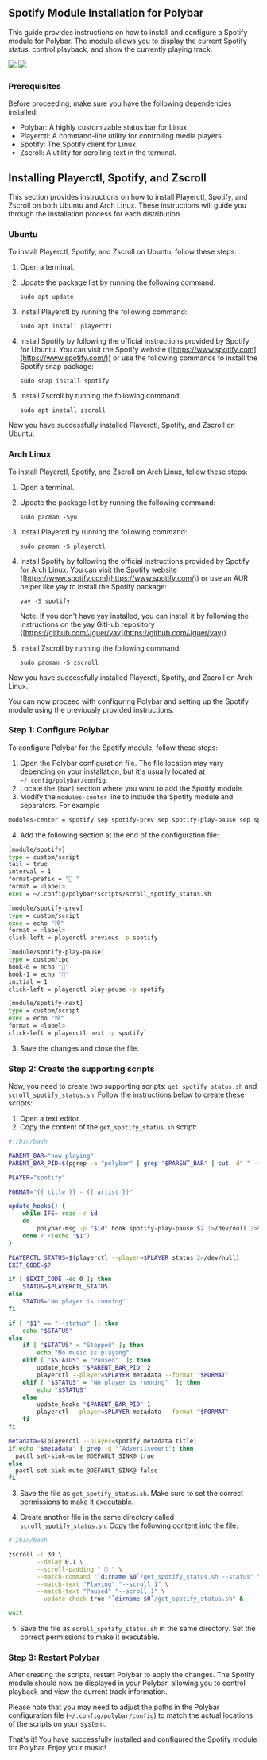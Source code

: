 
## Spotify Module Installation for Polybar

This guide provides instructions on how to install and configure a Spotify module for Polybar. The module allows you to display the current Spotify status, control playback, and show the currently playing track.

![](https://github.com/Willianjesusdasilva/Polybar-component-spotify/blob/32c4b56a89f1f7cdefe9e90a2e4731b002a00022/src/example.gif)
![](https://github.com/Willianjesusdasilva/Polybar-component-spotify/blob/32c4b56a89f1f7cdefe9e90a2e4731b002a00022/src/example_zoom.gif)

### Prerequisites

Before proceeding, make sure you have the following dependencies installed:

-   Polybar: A highly customizable status bar for Linux.
-   Playerctl: A command-line utility for controlling media players.
-   Spotify: The Spotify client for Linux.
-   Zscroll: A utility for scrolling text in the terminal.

## Installing Playerctl, Spotify, and Zscroll

This section provides instructions on how to install Playerctl, Spotify, and Zscroll on both Ubuntu and Arch Linux. These instructions will guide you through the installation process for each distribution.

### Ubuntu

To install Playerctl, Spotify, and Zscroll on Ubuntu, follow these steps:

1.  Open a terminal.
    
2.  Update the package list by running the following command:

    `sudo apt update` 
    
3.  Install Playerctl by running the following command:
    
    `sudo apt install playerctl` 
    
4.  Install Spotify by following the official instructions provided by Spotify for Ubuntu. You can visit the Spotify website ([https://www.spotify.com](https://www.spotify.com/)) or use the following commands to install the Spotify snap package:
    
    `sudo snap install spotify` 
    
5.  Install Zscroll by running the following command:

    `sudo apt install zscroll` 
    
Now you have successfully installed Playerctl, Spotify, and Zscroll on Ubuntu.

### Arch Linux

To install Playerctl, Spotify, and Zscroll on Arch Linux, follow these steps:

1.  Open a terminal.
    
2.  Update the package list by running the following command:

    `sudo pacman -Syu` 
    
3.  Install Playerctl by running the following command:

    `sudo pacman -S playerctl` 
    
4.  Install Spotify by following the official instructions provided by Spotify for Arch Linux. You can visit the Spotify website ([https://www.spotify.com](https://www.spotify.com/)) or use an AUR helper like yay to install the Spotify package:

    `yay -S spotify` 
    
    Note: If you don't have yay installed, you can install it by following the instructions on the yay GitHub repository ([https://github.com/Jguer/yay](https://github.com/Jguer/yay)).
    
5.  Install Zscroll by running the following command:

    `sudo pacman -S zscroll` 

Now you have successfully installed Playerctl, Spotify, and Zscroll on Arch Linux.

You can now proceed with configuring Polybar and setting up the Spotify module using the previously provided instructions.

### Step 1: Configure Polybar

To configure Polybar for the Spotify module, follow these steps:

1.  Open the Polybar configuration file. The file location may vary depending on your installation, but it's usually located at `~/.config/polybar/config`.
2.  Locate the `[bar]` section where you want to add the Spotify module.
3.  Modify the `modules-center` line to include the Spotify module and separators. For example

```sh
modules-center = spotify sep spotify-prev sep spotify-play-pause sep spotify-next
```

4.  Add the following section at the end of the configuration file:

```sh
[module/spotify]
type = custom/script
tail = true
interval = 1
format-prefix = " "
format = <label>
exec = ~/.config/polybar/scripts/scroll_spotify_status.sh

[module/spotify-prev]
type = custom/script
exec = echo "玲"
format = <label>
click-left = playerctl previous -p spotify

[module/spotify-play-pause]
type = custom/ipc
hook-0 = echo ""
hook-1 = echo ""
initial = 1
click-left = playerctl play-pause -p spotify

[module/spotify-next]
type = custom/script
exec = echo "怜"
format = <label>
click-left = playerctl next -p spotify` 
```

3.  Save the changes and close the file.

### Step 2: Create the supporting scripts

Now, you need to create two supporting scripts: `get_spotify_status.sh` and `scroll_spotify_status.sh`. Follow the instructions below to create these scripts:

1.  Open a text editor.
2.  Copy the content of the `get_spotify_status.sh` script:

```sh
#!/bin/bash

PARENT_BAR="now-playing"
PARENT_BAR_PID=$(pgrep -a "polybar" | grep "$PARENT_BAR" | cut -d" " -f1)

PLAYER="spotify"

FORMAT="{{ title }} - {{ artist }}"

update_hooks() {
    while IFS= read -r id
    do
        polybar-msg -p "$id" hook spotify-play-pause $2 1>/dev/null 2>&1
    done < <(echo "$1")
}

PLAYERCTL_STATUS=$(playerctl --player=$PLAYER status 2>/dev/null)
EXIT_CODE=$?

if [ $EXIT_CODE -eq 0 ]; then
    STATUS=$PLAYERCTL_STATUS
else
    STATUS="No player is running"
fi

if [ "$1" == "--status" ]; then
    echo "$STATUS"
else
    if [ "$STATUS" = "Stopped" ]; then
        echo "No music is playing"
    elif [ "$STATUS" = "Paused"  ]; then
        update_hooks "$PARENT_BAR_PID" 2
        playerctl --player=$PLAYER metadata --format "$FORMAT"
    elif [ "$STATUS" = "No player is running"  ]; then
        echo "$STATUS"
    else
        update_hooks "$PARENT_BAR_PID" 1
        playerctl --player=$PLAYER metadata --format "$FORMAT"
    fi
fi

metadata=$(playerctl --player=spotify metadata title)
if echo "$metadata" | grep -q "^Advertisement"; then
  pactl set-sink-mute @DEFAULT_SINK@ true
else
  pactl set-sink-mute @DEFAULT_SINK@ false
fi` 
```

3.  Save the file as `get_spotify_status.sh`. Make sure to set the correct permissions to make it executable.

4.  Create another file in the same directory called `scroll_spotify_status.sh`. Copy the following content into the file:

```sh
#!/bin/bash

zscroll -l 30 \
        --delay 0.1 \
        --scroll-padding "  " \
        --match-command "`dirname $0`/get_spotify_status.sh --status" \
        --match-text "Playing" "--scroll 1" \
        --match-text "Paused" "--scroll 1" \
        --update-check true "`dirname $0`/get_spotify_status.sh" &

wait
```

5.  Save the file as `scroll_spotify_status.sh` in the same directory. Set the correct permissions to make it executable.

### Step 3: Restart Polybar

After creating the scripts, restart Polybar to apply the changes. The Spotify module should now be displayed in your Polybar, allowing you to control playback and view the current track information.

Please note that you may need to adjust the paths in the Polybar configuration file (`~/.config/polybar/config`) to match the actual locations of the scripts on your system.

That's it! You have successfully installed and configured the Spotify module for Polybar. Enjoy your music!
